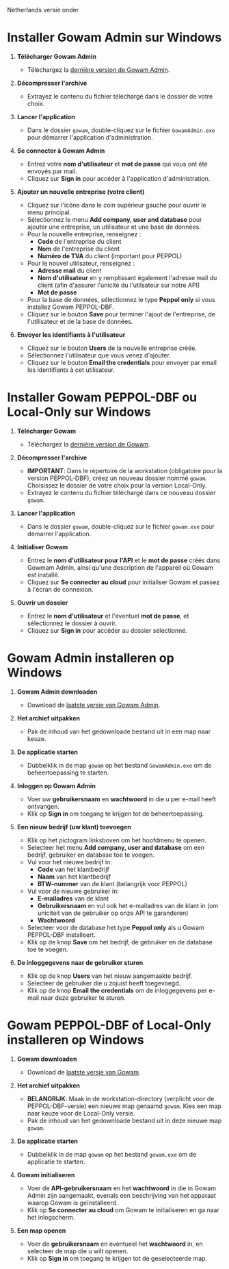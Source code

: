 Netherlands versie onder

# Installer Gowam Admin sur Windows

1. **Télécharger Gowam Admin**
    - Téléchargez la [dernière version de Gowam Admin](https://github.com/gowam-com/gowam-download/raw/refs/heads/main/gowam-admin-windows.zip).

2. **Décompresser l'archive**
    - Extrayez le contenu du fichier téléchargé dans le dossier de votre choix.
    
3. **Lancer l'application**
    - Dans le dossier `gowam`, double-cliquez sur le fichier `GowamAdmin.exe` pour démarrer l'application d'administration.

4. **Se connecter à Gowam Admin**
    - Entrez votre **nom d'utilisateur** et **mot de passe** qui vous ont été envoyés par mail.
    - Cliquez sur **Sign in** pour accéder à l'application d'administration.

5. **Ajouter un nouvelle entreprise (votre client)**
    - Cliquez sur l'icône dans le coin supérieur gauche pour ouvrir le menu principal.
    - Sélectionnez le menu **Add company, user and database** pour ajouter une entreprise, un utilisateur et une base de données.
    - Pour la nouvelle entreprise, renseignez :
        - **Code** de l'entreprise du client
        - **Nom** de l'entreprise du client
        - **Numéro de TVA** du client (important pour PEPPOL)
    - Pour le nouvel utilisateur, renseignez :
        - **Adresse mail** du client
        - **Nom d'utilisateur** en y remplissant également l'adresse mail du client (afin d'assurer l'unicité du l'utilsateur sur notre API)
        - **Mot de passe**
    - Pour la base de données, sélectionnez le type **Peppol only** si vous installez Gowam PEPPOL-DBF.
    - Cliquez sur le bouton **Save** pour terminer l'ajout de l'entreprise, de l'utilisateur et de la base de données.

6. **Envoyer les identifiants à l'utilisateur**
    - Cliquez sur le bouton **Users** de la nouvelle entreprise créée.
    - Sélectionnez l'utilisateur que vous venez d'ajouter.
    - Cliquez sur le bouton **Email the credentials** pour envoyer par email les identifiants à cet utilisateur.

# Installer Gowam PEPPOL-DBF ou Local-Only sur Windows

1. **Télécharger Gowam**
    - Téléchargez la [dernière version de Gowam](https://github.com/gowam-com/gowam-download/raw/refs/heads/main/gowam-windows.zip).

2. **Décompresser l'archive**
    - **IMPORTANT**: Dans le répertoire de la workstation (obligatoire pour la version PEPPOL-DBF), créez un nouveau dossier nommé `gowam`.
    Choisissez le dossier de votre choix pour la version Local-Only.
    - Extrayez le contenu du fichier téléchargé dans ce nouveau dossier `gowam`.
    
3. **Lancer l'application**
    - Dans le dossier `gowam`, double-cliquez sur le fichier `gowam.exe` pour démarrer l'application.

4. **Initialiser Gowam**
    - Entrez le **nom d'utilisateur pour l'API** et le **mot de passe** créés dans Gowmam Admin, ainsi qu'une description de l'appareil où Gowam est installé.
    - Cliquez sur **Se connecter au cloud** pour initialiser Gowam et passez à l'écran de connexion.

4. **Ouvrir un dossier**
    - Entrez le **nom d'utilisateur** et l'éventuel **mot de passe**, et sélectionnez le dossier à ouvrir.
    - Cliquez sur **Sign in** pour accéder au dossier sélectionné.



# Gowam Admin installeren op Windows

1. **Gowam Admin downloaden**
    - Download de [laatste versie van Gowam Admin](https://github.com/gowam-com/gowam-download/raw/refs/heads/main/gowam-admin-windows.zip).

2. **Het archief uitpakken**
    - Pak de inhoud van het gedownloade bestand uit in een map naar keuze.

3. **De applicatie starten**
    - Dubbelklik in de map `gowam` op het bestand `GowamAdmin.exe` om de beheertoepassing te starten.

4. **Inloggen op Gowam Admin**
    - Voer uw **gebruikersnaam** en **wachtwoord** in die u per e-mail heeft ontvangen.
    - Klik op **Sign in** om toegang te krijgen tot de beheertoepassing.

5. **Een nieuw bedrijf (uw klant) toevoegen**
    - Klik op het pictogram linksboven om het hoofdmenu te openen.
    - Selecteer het menu **Add company, user and database** om een bedrijf, gebruiker en database toe te voegen.
    - Vul voor het nieuwe bedrijf in:
        - **Code** van het klantbedrijf
        - **Naam** van het klantbedrijf
        - **BTW-nummer** van de klant (belangrijk voor PEPPOL)
    - Vul voor de nieuwe gebruiker in:
        - **E-mailadres** van de klant
        - **Gebruikersnaam** en vul ook het e-mailadres van de klant in (om uniciteit van de gebruiker op onze API te garanderen)
        - **Wachtwoord**
    - Selecteer voor de database het type **Peppol only** als u Gowam PEPPOL-DBF installeert.
    - Klik op de knop **Save** om het bedrijf, de gebruiker en de database toe te voegen.

6. **De inloggegevens naar de gebruiker sturen**
    - Klik op de knop **Users** van het nieuw aangemaakte bedrijf.
    - Selecteer de gebruiker die u zojuist heeft toegevoegd.
    - Klik op de knop **Email the credentials** om de inloggegevens per e-mail naar deze gebruiker te sturen.

# Gowam PEPPOL-DBF of Local-Only installeren op Windows

1. **Gowam downloaden**
    - Download de [laatste versie van Gowam](https://github.com/gowam-com/gowam-download/raw/refs/heads/main/gowam-windows.zip).

2. **Het archief uitpakken**
    - **BELANGRIJK**: Maak in de workstation-directory (verplicht voor de PEPPOL-DBF-versie) een nieuwe map genaamd `gowam`.
    Kies een map naar keuze voor de Local-Only versie.
    - Pak de inhoud van het gedownloade bestand uit in deze nieuwe map `gowam`.

3. **De applicatie starten**
    - Dubbelklik in de map `gowam` op het bestand `gowam.exe` om de applicatie te starten.

4. **Gowam initialiseren**
    - Voer de **API-gebruikersnaam** en het **wachtwoord** in die in Gowam Admin zijn aangemaakt, evenals een beschrijving van het apparaat waarop Gowam is geïnstalleerd.
    - Klik op **Se connecter au cloud** om Gowam te initialiseren en ga naar het inlogscherm.

4. **Een map openen**
    - Voer de **gebruikersnaam** en eventueel het **wachtwoord** in, en selecteer de map die u wilt openen.
    - Klik op **Sign in** om toegang te krijgen tot de geselecteerde map.